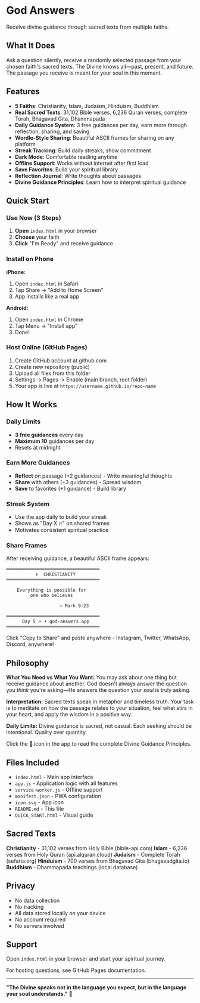 # God Answers

Receive divine guidance through sacred texts from multiple faiths.

## What It Does

Ask a question silently, receive a randomly selected passage from your chosen faith's sacred texts. The Divine knows all—past, present, and future. The passage you receive is meant for your soul in this moment.

## Features

- **5 Faiths**: Christianity, Islam, Judaism, Hinduism, Buddhism
- **Real Sacred Texts**: 31,102 Bible verses, 6,236 Quran verses, complete Torah, Bhagavad Gita, Dhammapada
- **Daily Guidance System**: 3 free guidances per day, earn more through reflection, sharing, and saving
- **Wordle-Style Sharing**: Beautiful ASCII frames for sharing on any platform
- **Streak Tracking**: Build daily streaks, show commitment
- **Dark Mode**: Comfortable reading anytime
- **Offline Support**: Works without internet after first load
- **Save Favorites**: Build your spiritual library
- **Reflection Journal**: Write thoughts about passages
- **Divine Guidance Principles**: Learn how to interpret spiritual guidance

## Quick Start

### Use Now (3 Steps)

1. **Open** `index.html` in your browser
2. **Choose** your faith
3. **Click** "I'm Ready" and receive guidance

### Install on Phone

**iPhone:**
1. Open `index.html` in Safari
2. Tap Share → "Add to Home Screen"
3. App installs like a real app

**Android:**
1. Open `index.html` in Chrome
2. Tap Menu → "Install app"
3. Done!

### Host Online (GitHub Pages)

1. Create GitHub account at github.com
2. Create new repository (public)
3. Upload all files from this folder
4. Settings → Pages → Enable (main branch, root folder)
5. Your app is live at `https://username.github.io/repo-name`

## How It Works

### Daily Limits

- **3 free guidances** every day
- **Maximum 10** guidances per day
- Resets at midnight

### Earn More Guidances

- **Reflect** on passage (+2 guidances) - Write meaningful thoughts
- **Share** with others (+3 guidances) - Spread wisdom
- **Save** to favorites (+1 guidance) - Build library

### Streak System

- Use the app daily to build your streak
- Shows as "Day X 🔥" on shared frames
- Motivates consistent spiritual practice

### Share Frames

After receiving guidance, a beautiful ASCII frame appears:

```
═══════════════════════════════════
           ✝️  CHRISTIANITY
═══════════════════════════════════

    Everything is possible for
         one who believes

                    — Mark 9:23

═══════════════════════════════════
      Day 5 🔥 • god-answers.app
═══════════════════════════════════
```

Click "Copy to Share" and paste anywhere - Instagram, Twitter, WhatsApp, Discord, anywhere!

## Philosophy

**What You Need vs What You Want:**
You may ask about one thing but receive guidance about another. God doesn't always answer the question you *think* you're asking—He answers the question your *soul* is truly asking.

**Interpretation:**
Sacred texts speak in metaphor and timeless truth. Your task is to meditate on how the passage relates to your situation, feel what stirs in your heart, and apply the wisdom in a positive way.

**Daily Limits:**
Divine guidance is sacred, not casual. Each seeking should be intentional. Quality over quantity.

Click the 📜 icon in the app to read the complete Divine Guidance Principles.

## Files Included

- `index.html` - Main app interface
- `app.js` - Application logic with all features
- `service-worker.js` - Offline support
- `manifest.json` - PWA configuration
- `icon.svg` - App icon
- `README.md` - This file
- `QUICK_START.html` - Visual guide

## Sacred Texts

**Christianity** - 31,102 verses from Holy Bible (bible-api.com)
**Islam** - 6,236 verses from Holy Quran (api.alquran.cloud)
**Judaism** - Complete Torah (sefaria.org)
**Hinduism** - 700 verses from Bhagavad Gita (bhagavadgita.io)
**Buddhism** - Dhammapada teachings (local database)

## Privacy

- No data collection
- No tracking
- All data stored locally on your device
- No account required
- No servers involved

## Support

Open `index.html` in your browser and start your spiritual journey.

For hosting questions, see GitHub Pages documentation.

---

**"The Divine speaks not in the language you expect, but in the language your soul understands."** 🙏
